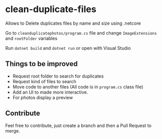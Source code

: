# clean-duplicate-files
Allows to Delete duplicates files by name and size using .netcore

Go to `cleanduplicatephotos/program.cs` file and change `ImageExtensions` and `rootFolder` variables

Run `dotnet build` and `dotnet run` or open with Visual Studio

## Things to be improved
- Request root folder to search for duplicates
- Request kind of files to search
- Move code to another files (All code is in `program.cs` class file)
- Add an UI to made more interactive.
- For photos display a preview

## Contribute
Feel free to contribute, just create a branch and then a Pull Request to merge.
